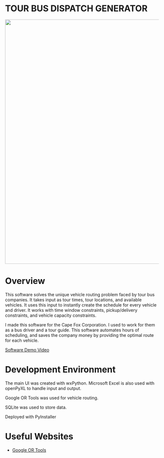 # TOUR BUS DISPATCH GENERATOR

<img src="./officialLogo.ico" width=800>

# Overview

This software solves the unique vehicle routing problem faced by tour bus companies. It takes input as tour times, tour locations, and available vehicles. It uses this input to instantly create the schedule for every vehicle and driver. It works with time window constraints, pickup/delivery constraints, and vehicle capacity constraints.

I made this software for the Cape Fox Corporation. I used to work for them as a bus driver and a tour guide. This software automates hours of scheduling, and saves the company money by providing the optimal route for each vehicle. 

[Software Demo Video](https://us06web.zoom.us/rec/share/5ZQ5HQ7kgTJZKfwJeSO9CprlXeHbokEHGetnoe6vxPtv3SGHgo4KalVQKS6Cs3Na.SrWqF1WjEwgpiwLF?startTime=1720397826000)

# Development Environment

The main UI was created with wxPython. Microsoft Excel is also used with openPyXL to handle input and output.

Google OR Tools was used for vehicle routing.

SQLite was used to store data.

Deployed with PyInstaller

# Useful Websites

- [Google OR Tools](https://developers.google.com/optimization)
